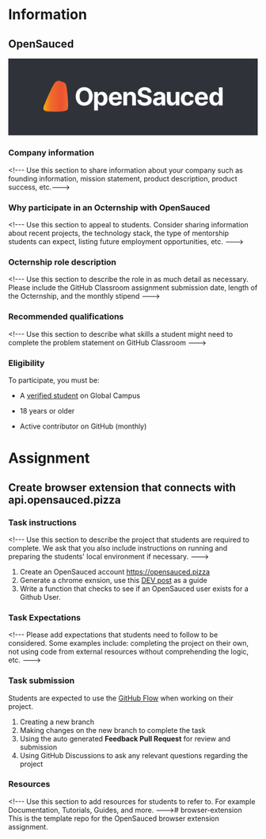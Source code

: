 
# Information

## OpenSauced

![Company Logo](https://github.com/open-sauced/assets/blob/main/logos/logo-on-dark.png)

### Company information 

&lt;!--- Use this section to share information about your company such as founding information, mission statement, product description, product success, etc.--->

### Why participate in an Octernship with OpenSauced

&lt;!--- Use this section to appeal to students. Consider sharing information about recent projects, the technology stack, the type of mentorship students can expect, listing future employment opportunities, etc. --->

### Octernship role description

&lt;!--- Use this section to describe the role in as much detail as necessary. Please include the GitHub Classroom assignment submission date, length of the Octernship, and the monthly stipend --->

### Recommended qualifications

&lt;!--- Use this section to describe what skills a student might need to complete the problem statement on GitHub Classroom --->

### Eligibility

To participate, you must be:

* A [verified student](https://education.github.com/discount_requests/pack_application) on Global Campus

* 18 years or older

* Active contributor on GitHub (monthly)

# Assignment

## Create browser extension that connects with api.opensauced.pizza

### Task instructions

&lt;!--- Use this section to describe the project that students are required to complete. We ask that you also include instructions on running and preparing the students' local environment if necessary. --->

1. Create an OpenSauced account https://opensauced.pizza
2. Generate a chrome exnsion, use this [DEV post](https://dev.to/jacksteamdev/create-a-vite-react-chrome-extension-in-90-seconds-3df7) as a guide
3. Write a function that checks to see if an OpenSauced user exists for a Github User.

### Task Expectations

&lt;!--- Please add expectations that students need to follow to be considered. Some examples include: completing the project on their own, not using code from external resources without comprehending the logic, etc.  --->

### Task submission

Students are expected to use the [GitHub Flow](https://docs.github.com/en/get-started/quickstart/github-flow) when working on their project. 

1. Creating a new branch
2. Making changes on the new branch to complete the task
3. Using the auto generated **Feedback Pull Request** for review and submission
4. Using GitHub Discussions to ask any relevant questions regarding the project

### Resources

&lt;!--- Use this section to add resources for students to refer to. For example Documentation, Tutorials, Guides, and more.  ---># browser-extension
This is the template repo for the OpenSauced browser extension assignment.

